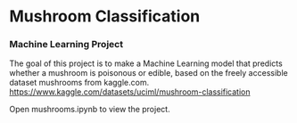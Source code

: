 # Mushroom Classification
 
### Machine Learning Project

The goal of this project is to make a Machine Learning model that predicts 
whether a mushroom is poisonous or edible, based on the freely accessible 
dataset mushrooms from kaggle.com.
https://www.kaggle.com/datasets/uciml/mushroom-classification 

Open mushrooms.ipynb to view the project.
